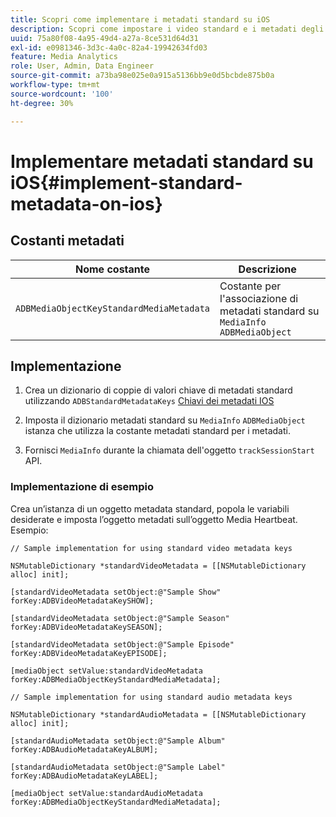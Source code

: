 ```yaml
---
title: Scopri come implementare i metadati standard su iOS
description: Scopri come impostare i video standard e i metadati degli annunci da inviare con le chiamate di tracciamento su iOS.
uuid: 75a80f08-4a95-49d4-a27a-8ce531d64d31
exl-id: e0981346-3d3c-4a0c-82a4-19942634fd03
feature: Media Analytics
role: User, Admin, Data Engineer
source-git-commit: a73ba98e025e0a915a5136bb9e0d5bcbde875b0a
workflow-type: tm+mt
source-wordcount: '100'
ht-degree: 30%

---
```


# Implementare metadati standard su iOS{#implement-standard-metadata-on-ios}

## Costanti metadati

| Nome costante | Descrizione   |
|---|---|
| `ADBMediaObjectKeyStandardMediaMetadata` | Costante per l&#39;associazione di metadati standard su `MediaInfo ADBMediaObject` |

## Implementazione

1. Crea un dizionario di coppie di valori chiave di metadati standard utilizzando `ADBStandardMetadataKeys`
   [Chiavi dei metadati IOS](/help/use-cases/track-av-playback/impl-std-metadata/ios-metadata-keys.md)

1. Imposta il dizionario metadati standard su `MediaInfo` `ADBMediaObject` istanza che utilizza la costante metadati standard per i metadati.

1. Fornisci `MediaInfo` durante la chiamata dell&#39;oggetto `trackSessionStart` API.

### Implementazione di esempio

Crea un’istanza di un oggetto metadata standard, popola le variabili desiderate e imposta l’oggetto metadati sull’oggetto Media Heartbeat. Esempio:

```
// Sample implementation for using standard video metadata keys 
 
NSMutableDictionary *standardVideoMetadata = [[NSMutableDictionary alloc] init]; 
 
[standardVideoMetadata setObject:@"Sample Show" forKey:ADBVideoMetadataKeySHOW]; 
 
[standardVideoMetadata setObject:@"Sample Season" forKey:ADBVideoMetadataKeySEASON]; 
 
[standardVideoMetadata setObject:@"Sample Episode" forKey:ADBVideoMetadataKeyEPISODE]; 
 
[mediaObject setValue:standardVideoMetadata forKey:ADBMediaObjectKeyStandardMediaMetadata];
```

```
// Sample implementation for using standard audio metadata keys 
 
NSMutableDictionary *standardAudioMetadata = [[NSMutableDictionary alloc] init];  
 
[standardAudioMetadata setObject:@"Sample Album"   forKey:ADBAudioMetadataKeyALBUM];  
 
[standardAudioMetadata setObject:@"Sample Label"   forKey:ADBAudioMetadataKeyLABEL]; 
 
[mediaObject setValue:standardAudioMetadata   forKey:ADBMediaObjectKeyStandardMediaMetadata];
```
